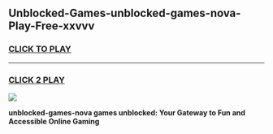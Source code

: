 
## Unblocked-Games-unblocked-games-nova-Play-Free-xxvvv
<h3>
<a href="https://premium76.site?title=unblocked-games-nova&ref=20M">CLICK TO PLAY</a></h3>
<hr>

<h3>
<a href="https://premium76.site?title=unblocked-games-nova&ref=20M">CLICK 2 PLAY</a>
  
</h3>

<a href="https://premium76.site?title=unblocked-games-nova&ref=19M"><img src="https://clearcache.store/games.png"></a>


**unblocked-games-nova games unblocked: Your Gateway to Fun and Accessible Online Gaming**
